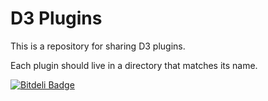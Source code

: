 # D3 Plugins

This is a repository for sharing D3 plugins.

Each plugin should live in a directory that matches its name.


[![Bitdeli Badge](https://d2weczhvl823v0.cloudfront.net/extsandbox/d3-plugins/trend.png)](https://bitdeli.com/free "Bitdeli Badge")

